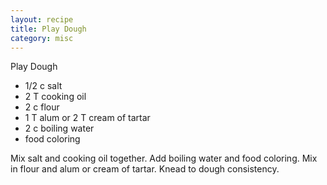 ```yaml
---
layout: recipe
title: Play Dough
category: misc
---
```

Play Dough

- 1/2 c salt
- 2 T cooking oil
- 2 c flour
- 1 T alum or 2 T cream of tartar
- 2 c boiling water
- food coloring
  
Mix salt and cooking oil together. Add boiling water and food coloring. Mix in flour and alum or cream of tartar. Knead to dough consistency.
